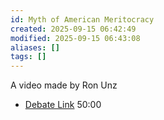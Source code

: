 ```yaml
---
id: Myth of American Meritocracy
created: 2025-09-15 06:42:49
modified: 2025-09-15 06:43:08
aliases: []
tags: []
---
```



A video made by Ron Unz

- [Debate Link](https://americafirst.plus/watch/fresh-and-fit-debate-review-with-sneako-and-myron)
50:00
